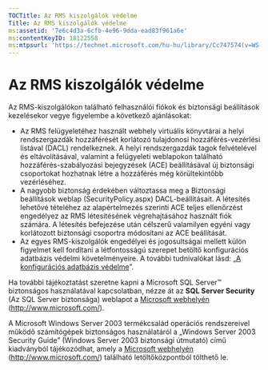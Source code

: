 ```yaml
---
TOCTitle: Az RMS kiszolgálók védelme
Title: Az RMS kiszolgálók védelme
ms:assetid: '7e6c4d3a-6cfb-4e96-9dda-ead83f961a6e'
ms:contentKeyID: 18122558
ms:mtpsurl: 'https://technet.microsoft.com/hu-hu/library/Cc747574(v=WS.10)'
---
```


Az RMS kiszolgálók védelme
==========================

Az RMS-kiszolgálókon található felhasználói fiókok és biztonsági beállítások kezelésekor vegye figyelembe a következő ajánlásokat:

-   Az RMS felügyeletéhez használt webhely virtuális könyvtárai a helyi rendszergazdák hozzáférését korlátozó tulajdonosi hozzáférés-vezérlési listával (DACL) rendelkeznek. A helyi rendszergazdák tagok felvételével és eltávolításával, valamint a felügyeleti weblapokon található hozzáférés-szabályozási bejegyzések (ACE) beállításával új biztonsági csoportokat hozhatnak létre a hozzáférés még körültekintőbb vezérléséhez.
-   A nagyobb biztonság érdekében változtassa meg a Biztonsági beállítások weblap (SecurityPolicy.aspx) DACL-beállításait. A létesítés lehetővé tételéhez az alapértelmezés szerinti ACE teljes ellenőrzést engedélyez az RMS létesítésének végrehajtásához használt fiók számára. A létesítés befejezése után célszerű valamilyen egyéni vagy korlátozott biztonsági csoportra módosítani az ACE beállítását.
-   Az egyes RMS-kiszolgálók engedélyei és jogosultságai mellett külön figyelmet kell fordítani a létfontosságú szerepet betöltő konfigurációs adatbázis védelmi követelményeire. A további tudnivalókat lásd: „[A konfigurációs adatbázis védelme](https://technet.microsoft.com/e023b96f-81d0-45fb-8cc5-becaf6d47ae1)”.

Ha további tájékoztatást szeretne kapni a Microsoft SQL Server™ biztonságos használatával kapcsolatban, nézze át az **SQL Server Security** (Az SQL Server biztonsága) weblapot a [Microsoft webhelyén](http://www.microsoft.com/) (http://www.microsoft.com/).

A Microsoft Windows Server 2003 termékcsalád operációs rendszereivel működő számítógépek biztonságos használatáról a „Windows Server 2003 Security Guide” (Windows Server 2003 biztonsági útmutató) című kiadványból tájékozódhat, amely a [Microsoft webhelyén](http://www.microsoft.com/) (http://www.microsoft.com/) található letöltőközpontból tölthető le.
